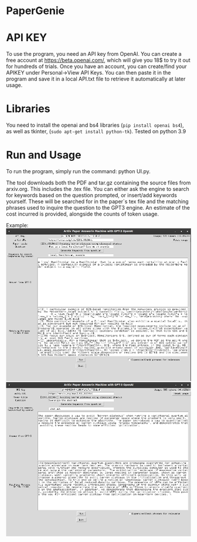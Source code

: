 # PaperGenie

# API KEY 
To use the program, you need an API key from OpenAI. You can create a free account at https://beta.openai.com/, which will give you 18$ to try it out for hundreds of trials. Once you have an account, you can create/find your APIKEY under Personal->View API Keys.
You can then paste it in the program and save it in a local API.txt file to retrieve it automatically at later usage.

# Libraries
You  need to install the openai and bs4 libraries (`pip install openai bs4`), as well as tkinter, (`sudo apt-get install python-tk`).
Tested on python 3.9

# Run and Usage

To run the program, simply run the command: python UI.py.

The tool downloads both the PDF and tar.gz containing the source files from arxiv.org. This includes the .tex file.
You can either ask the engine to search for keywords based on the question prompted, or insert/add keywords yourself. 
These will be searched for in the paper`s tex file and the matching phrases used to inquire the question to the GPT3 engine.
An estimate of the cost incurred is provided, alongside the counts of token usage.


Example:
![plot](./example3.png)
![plot](./example4.png)
